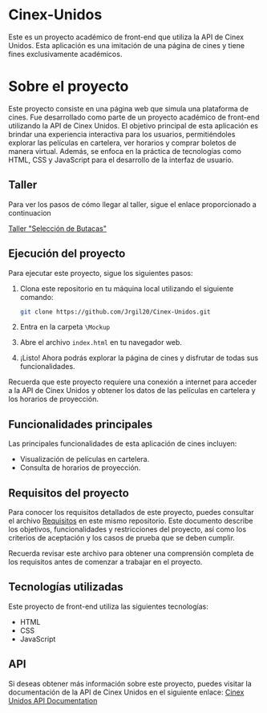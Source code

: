 # Cinex-Unidos

Este es un proyecto académico de front-end que utiliza la API de Cinex Unidos. Esta aplicación es una imitación de una página de cines y tiene fines exclusivamente académicos.

# Sobre el proyecto
Este proyecto consiste en una página web que simula una plataforma de cines. Fue desarrollado como parte de un proyecto académico de front-end utilizando la API de Cinex Unidos. El objetivo principal de esta aplicación es brindar una experiencia interactiva para los usuarios, permitiéndoles explorar las películas en cartelera, ver horarios y comprar boletos de manera virtual. Además, se enfoca en la práctica de tecnologías como HTML, CSS y JavaScript para el desarrollo de la interfaz de usuario. 

## Taller

Para ver los pasos de cómo llegar al taller, sigue el enlace proporcionado a continuacion

[Taller "Selección de Butacas"](./taller1.md)

## Ejecución del proyecto
Para ejecutar este proyecto, sigue los siguientes pasos:

1. Clona este repositorio en tu máquina local utilizando el siguiente comando:

    ```bash
    git clone https://github.com/Jrgil20/Cinex-Unidos.git
    ```

2. Entra en la carpeta `\Mockup`

3. Abre el archivo `index.html` en tu navegador web.

4. ¡Listo! Ahora podrás explorar la página de cines y disfrutar de todas sus funcionalidades.

Recuerda que este proyecto requiere una conexión a internet para acceder a la API de Cinex Unidos y obtener los datos de las películas en cartelera y los horarios de proyección.

## Funcionalidades principales
Las principales funcionalidades de esta aplicación de cines incluyen:

- Visualización de películas en cartelera.
- Consulta de horarios de proyección.


## Requisitos del proyecto
Para conocer los requisitos detallados de este proyecto, puedes consultar el archivo [Requisitos](./requisitos.md) en este mismo repositorio. Este documento describe los objetivos, funcionalidades y restricciones del proyecto, así como los criterios de aceptación y los casos de prueba que se deben cumplir.

Recuerda revisar este archivo para obtener una comprensión completa de los requisitos antes de comenzar a trabajar en el proyecto.



## Tecnologías utilizadas
Este proyecto de front-end utiliza las siguientes tecnologías:

- HTML
- CSS
- JavaScript

## API
Si deseas obtener más información sobre este proyecto, puedes visitar la documentación de la API de Cinex Unidos en el siguiente enlace: [Cinex Unidos API Documentation](https://cinexunidos-production.up.railway.app/docs)
